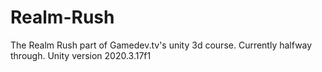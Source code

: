 # Realm-Rush
The Realm Rush part of Gamedev.tv's unity 3d course. Currently halfway through.
Unity version 2020.3.17f1
